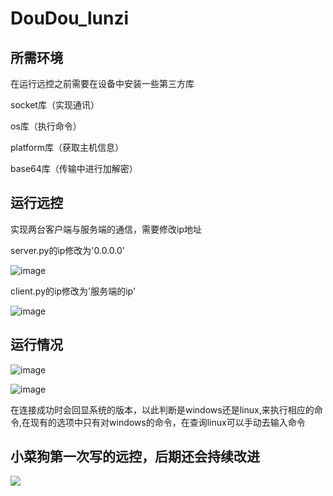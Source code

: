 # DouDou_lunzi

## 所需环境

在运行远控之前需要在设备中安装一些第三方库

socket库（实现通讯）

os库（执行命令）

platform库（获取主机信息）

base64库（传输中进行加解密）

## 运行远控

实现两台客户端与服务端的通信，需要修改ip地址

server.py的ip修改为'0.0.0.0'

![image](https://user-images.githubusercontent.com/74801825/185522711-f6da667c-a1a6-430f-96f0-70c128779e87.png)

client.py的ip修改为'服务端的ip'

![image](https://user-images.githubusercontent.com/74801825/185523182-497e2a3e-f42f-4293-8834-bf182c545d78.png)

## 运行情况

![image](https://user-images.githubusercontent.com/74801825/185523778-656f42d7-b023-4447-86f6-2ad088a8a66b.png)

![image](https://user-images.githubusercontent.com/74801825/185523692-aaf327bb-5933-4454-810f-c0548918d787.png)

在连接成功时会回显系统的版本，以此判断是windows还是linux,来执行相应的命令,在现有的选项中只有对windows的命令，在查询linux可以手动去输入命令

## 小菜狗第一次写的远控，后期还会持续改进

![](https://ts3.cn.mm.bing.net/th?id=OIP-C.Cd-hqdbBwBAJTXoyR6deUwHaHa&w=250&h=250&c=8&rs=1&qlt=90&o=6&dpr=1.25&pid=3.1&rm=2)

